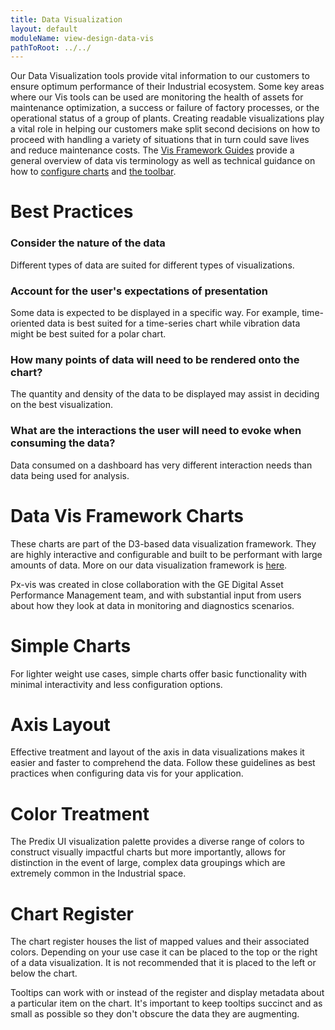 ```yaml
---
title: Data Visualization
layout: default
moduleName: view-design-data-vis
pathToRoot: ../../
---
```


Our Data Visualization tools provide vital information to our customers to ensure optimum performance of their Industrial ecosystem. Some key areas where our Vis tools can be used are monitoring the health of assets for maintenance optimization, a
success or failure of factory processes, or the operational status of a group of plants. Creating readable visualizations play a vital role in helping our customers make split second decisions on how to proceed with handling a variety of situations
that in turn could save lives and reduce maintenance costs.
The [Vis Framework Guides](#/guides/vis-guides-terminology) provide a general overview of data vis terminology as well as technical guidance on how to [configure charts](#/guides/vis-guides-configuring-charts) and [the toolbar](#/guides/vis-guides-toolbar).

# Best Practices
### Consider the nature of the data
Different types of data are suited for different types of visualizations.


### Account for the user's expectations of presentation
Some data is expected to be displayed in a specific way. For example, time-oriented data is best suited for a time-series chart while vibration data might be best suited for a polar
chart.


### How many points of data will need to be rendered onto the chart?
The quantity and density of the data to be displayed may assist in deciding on the best visualization.


### What are the interactions the user will need to evoke when consuming the data?
Data consumed on a dashboard has very different interaction needs than data being used for analysis.



# Data Vis Framework Charts
These charts are part of the D3-based data visualization framework. They are highly interactive and configurable and built to be performant with large amounts of data. More on our data visualization framework is [here](https://medium.com/ge-design/introducing-ges-data-visualization-framework-for-iot-27c350b02c04).

Px-vis was created in close collaboration with the GE Digital Asset Performance Management team, and with substantial input from users about how they look at data in monitoring and diagnostics scenarios.

<div class="layout">
  <catalog-picture
    class="layout__item picture-side-by-side"
    img-src="../../../img/guidelines/parallel_axis_example"
    img-alt="Parallel Chart"
    title="Parallel Chart"
    caption="Used for analyzing multivariate data to look for comparisons.">
  </catalog-picture>
  <catalog-picture
    class="layout__item picture-side-by-side"
    img-src="../../../img/guidelines/pie_chart"
    img-alt="Pie Chart"
    title="Pie Chart"
    caption="Standard pie chart showing values relative to each other in a circular format.">
  </catalog-picture>
  <catalog-picture
    class="layout__item picture-side-by-side"
    img-src="../../../img/guidelines/polar_example"
    img-alt="Polar Chart/Radar Chart"
    title="Polar Chart/Radar Chart"
    caption="Used to view multivariate data, preferred when sensors are displayed in a circular fashion on an asset or the element spins.">
  </catalog-picture>
  <catalog-picture
    class="layout__item picture-side-by-side"
    img-src="../../../img/guidelines/spark_example"
    img-alt="Spark Chart"
    title="Spark Chart"
    caption="A small line chart without axes or measures that provides a user a glimpse of a trend.">
  </catalog-picture>
  <catalog-picture
    class="layout__item picture-side-by-side"
    img-src="../../../img/guidelines/time_series_example"
    img-alt="Timeseries Chart"
    title="Timeseries Chart"
    caption="Provides means to analyze data over a period of time.">
  </catalog-picture>
  <catalog-picture
    class="layout__item picture-side-by-side"
    img-src="../../../img/guidelines/xy_example"
    img-alt="XY Chart"
    title="XY Chart"
    caption="Used to find correlations between two or more parameters or tags.">
  </catalog-picture>
</div>


# Simple Charts
For lighter weight use cases, simple charts offer basic functionality with minimal interactivity and less configuration options.

<div class="layout">
  <catalog-picture
    class="layout__item picture-side-by-side"
    img-src="../../../img/guidelines/percent_circle_example"
    img-alt="Percent Circle Chart"
    title="Percent Circle"
    caption="Used for conveying a single value as a percentage of a whole circle.">
  </catalog-picture>
  <catalog-picture
    class="layout__item picture-side-by-side"
    img-src="../../../img/guidelines/gauge_example"
    img-alt="Gauge Chart"
    title="Gauge"
    caption="A simple data visualization component for conveying a single value as a percentage of a circular arc.">
  </catalog-picture>
  <catalog-picture
    class="layout__item picture-side-by-side"
    img-src="../../../img/guidelines/area_chart_example"
    img-alt="Simple Area Chart"
    title="Simple Area Chart"
    caption="Similar to the line chart with the area below the line filled in. Provides an easy way to quickly compare data.">
  </catalog-picture>
  <catalog-picture
    class="layout__item picture-side-by-side"
    img-src="../../../img/guidelines/simple_bar_example"
    img-alt="Simple Bar Chart"
    title="Simple Bar Chart"
    caption="Provides a quick way to visualize data in single or stacked bars.">
  </catalog-picture>
  <catalog-picture
    class="layout__item picture-side-by-side"
    img-src="../../../img/guidelines/horiz_bar_example"
    img-alt="Simple Horizontal Bar Chart"
    title="Simple Horizontal Bar Chart"
    caption="Provides a quick way to visualize data in single or stacked bars.">
  </catalog-picture>
  <catalog-picture
    class="layout__item picture-side-by-side"
    img-src="../../../img/guidelines/simple_line_example"
    img-alt="Simple Line Chart"
    title="Simple Line Chart"
    caption="Used to visualize linear data in a simplified way for quick assessment.">
  </catalog-picture>
  <catalog-picture
    class="layout__item picture-side-by-side"
    img-src="../../../img/guidelines/win_loss_example"
    img-alt="Simple Win-Loss Chart"
    title="Simple Win-Loss Chart"
    caption="Visualizes a series of positive & negative values as a bar chart.">
  </catalog-picture>
</div>


# Axis Layout
Effective treatment and layout of the axis in data visualizations makes it easier and faster to comprehend the data. Follow these guidelines as best practices when configuring data vis for your application.

<div class="layout">
  <catalog-picture
    class="layout__item picture-side-by-side"
    img-src="../../../img/guidelines/xaxis_do"
    img-alt="x axis correct"
    title="Do"
    caption="Do center label values on the axis line and et a vertical orientation of the axis label.">
  </catalog-picture>
  <catalog-picture
    class="layout__item picture-side-by-side"
    img-src="../../../img/guidelines/xaxis_dont"
    img-alt="x axis incorrect"
    title="Don't"
    caption="Don't offset label values or set a horizontal orientation of axis label.">
  </catalog-picture>
</div>

<div class="layout">
  <catalog-picture
    class="layout__item picture-side-by-side"
    img-src="../../../img/guidelines/yaxis_do"
    img-alt="y axis correct"
    title="Do"
    caption="Do center label values on the axis line and et a vertical orientation of the axis label.">
  </catalog-picture>
  <catalog-picture
    class="layout__item picture-side-by-side"
    img-src="../../../img/guidelines/yaxis_dont"
    img-alt="y axis incorrect"
    title="Don't"
    caption="Don't offset label values or set a horizontal orientation of axis label.">
  </catalog-picture>
</div>

<div class="layout">
  <catalog-picture
    class="layout__item picture-side-by-side"
    img-src="../../../img/guidelines/axis_lines_do"
    img-alt="axis lines correct"
    title="Do"
    caption="Do keep axis lines light to make the data stand out and increase scanability.">
  </catalog-picture>
  <catalog-picture
    class="layout__item picture-side-by-side"
    img-src="../../../img/guidelines/axis_lines_dont"
    img-alt="axis lines incorrect"
    title="Don't"
    caption="Don't make axis lines dark or allow axis lines to float next to values.">
  </catalog-picture>
</div>

<div class="layout">
  <catalog-picture
    class="layout__item picture-side-by-side"
    img-src="../../../img/guidelines/radial_axis_do"
    img-alt="radial axis correct"
    title="Do"
    caption="Keep values centered on the axis line and in containers to allow for optimum readability. Labels should sit above or next to the axis line.">
  </catalog-picture>
  <catalog-picture
    class="layout__item picture-side-by-side"
    img-src="../../../img/guidelines/radial_axis_dont"
    img-alt="radial axis incorrect"
    title="Don't"
    caption="Don't place values directly on the axis line without a container box or display labels inside the chart.">
  </catalog-picture>
</div>


# Color Treatment
The Predix UI visualization palette provides a diverse range of colors to construct visually impactful charts but more importantly, allows for distinction in the event of large, complex data groupings which are extremely common in the Industrial
space.

<div class="layout">
  <catalog-picture
    class="layout__item picture-side-by-side"
    img-src="../../../img/guidelines/vis_color_do"
    img-alt="vis color correct"
    title="Do"
    caption="Use a variation of colors from different families to denote separation of series and provide better contrast.">
  </catalog-picture>
  <catalog-picture
    class="layout__item picture-side-by-side"
    img-src="../../../img/guidelines/vis_color_dont"
    img-alt="vis color incorrect"
    title="Don't"
    caption="Visually similar colors can make it difficult to parse the information in the visualization.">
  </catalog-picture>
</div>

<div class="layout">
  <catalog-picture
    class="layout__item picture-side-by-side"
    img-src="../../../img/guidelines/vis_opacity_do"
    img-alt="vis opacity correct"
    title="Do"
    caption="Use opacity to easily show clusters of data.">
  </catalog-picture>
  <catalog-picture
    class="layout__item picture-side-by-side"
    img-src="../../../img/guidelines/vis_opacity_dont"
    img-alt="vis opacity incorrect"
    title="Don't"
    caption="Solid colors can obscure data rendered on the chart.">
  </catalog-picture>
</div>



# Chart Register
The chart register houses the list of mapped values and their associated colors. Depending on your use case it can be placed to the top or the right of a data visualization. It is not recommended that it is placed to the left or below the chart.

Tooltips can work with or instead of the register and display metadata about a particular item on the chart. It's important to keep tooltips succinct and as small as possible so they don't obscure the data they are augmenting.

<div class="layout">
  <catalog-picture
    class="layout__item picture-side-by-side"
    img-src="../../../img/guidelines/vis_register_do"
    img-alt="vis register correct"
    title="Do"
    caption="Place register at the top or the right of the chart space.">
  </catalog-picture>
  <catalog-picture
    class="layout__item picture-side-by-side"
    img-src="../../../img/guidelines/vis_register_dont"
    img-alt="vis register incorrect"
    title="Don't"
    caption="Don't place the register to the left or below the chart space.">
  </catalog-picture>
</div>

<div class="layout">
  <catalog-picture
    class="layout__item picture-side-by-side"
    img-src="../../../img/guidelines/vis_tooltip_do"
    img-alt="vis tooltip correct"
    title="Do"
    caption="Keep tags to a minimum height and consider splitting them into columns.">
  </catalog-picture>
  <catalog-picture
    class="layout__item picture-side-by-side"
    img-src="../../../img/guidelines/vis_tooltip_dont"
    img-alt="vis tooltip incorrect"
    title="Don't"
    caption="Don't insert a large number of tags into the tooltip. Consider using the register instead.">
  </catalog-picture>
</div>

